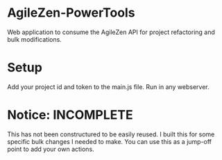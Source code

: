 AgileZen-PowerTools
===================

Web application to consume the AgileZen API for project refactoring and bulk modifications.


Setup
===================
Add your project id and token to the main.js file. Run in any webserver.


Notice: INCOMPLETE
===================
This has not been constructured to be easily reused. I built this for some specific bulk changes I needed to make. You can use this as a jump-off point to add your own actions.